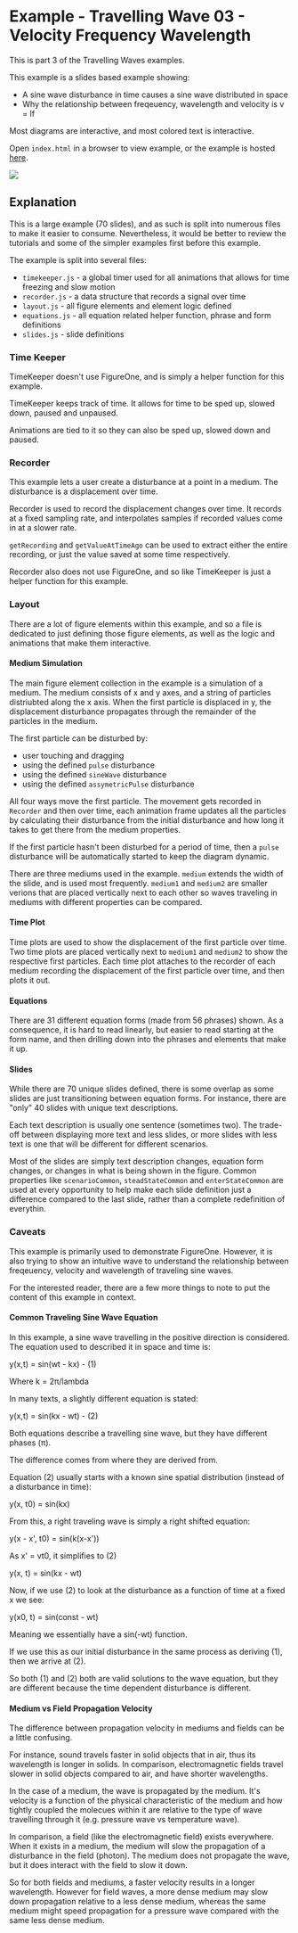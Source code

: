# Example - Travelling Wave 03 - Velocity Frequency Wavelength

This is part 3 of the Travelling Waves examples.

This example is a slides based example showing:
* A sine wave disturbance in time causes a sine wave distributed in space
* Why the relationship between freqeuency, wavelength and velocity is v = lf

Most diagrams are interactive, and most colored text is interactive.

Open `index.html` in a browser to view example, or the example is hosted [here](https://airladon.github.io/FigureOne/examples/Traveling%20Wave%2003%20-%20Velocity%20Frequency%20Wavelength/index.html).

![](./example.gif)

## Explanation

This is a large example (70 slides), and as such is split into numerous files to make it easier to consume. Nevertheless, it would be better to review the tutorials and some of the simpler examples first before this example.

The example is split into several files:
* `timekeeper.js` - a global timer used for all animations that allows for time freezing and slow motion
* `recorder.js` - a data structure that records a signal over time
* `layout.js` - all figure elements and element logic defined
* `equations.js` - all equation related helper function, phrase and form definitions
* `slides.js` - slide definitions

### Time Keeper
TimeKeeper doesn't use FigureOne, and is simply a helper function for this example.

TimeKeeper keeps track of time. It allows for time to be sped up, slowed down, paused and unpaused.

Animations are tied to it so they can also be sped up, slowed down and paused.

### Recorder

This example lets a user create a disturbance at a point in a medium. The disturbance is a displacement over time.

Recorder is used to record the displacement changes over time. It records at a fixed sampling rate, and interpolates samples if recorded values come in at a slower rate.

`getRecording` and `getValueAtTimeAgo` can be used to extract either the entire recording, or just the value saved at some time respectively.

Recorder also does not use FigureOne, and so like TimeKeeper is just a helper function for this example.

### Layout

There are a lot of figure elements within this example, and so a file is dedicated to just defining those figure elements, as well as the logic and animations that make them interactive.

#### Medium Simulation

The main figure element collection in the example is a simulation of a medium. The medium consists of x and y axes, and a string of particles distriubted along the x axis. When the first particle is displaced in y, the displacement disturbance propagates through the remainder of the particles in the medium.

The first particle can be disturbed by:
* user touching and dragging
* using the defined `pulse` disturbance
* using the defined `sineWave` disturbance
* using the defined `assymetricPulse` disturbance

All four ways move the first particle. The movement gets recorded in `Recorder` and then over time, each animation frame updates all the particles by calculating their disturbance from the initial disturbance and how long it takes to get there from the medium properties.

If the first particle hasn't been disturbed for a period of time, then a `pulse` disturbance will be automatically started to keep the diagram dynamic.

There are three mediums used in the example. `medium` extends the width of the slide, and is used most frequently. `medium1` and `medium2` are smaller verions that are placed vertically next to each other so waves traveling in mediums with different properties can be compared.

#### Time Plot

Time plots are used to show the displacement of the first particle over time. Two time plots are placed vertically next to `medium1` and `medium2` to show the respective first particles. Each time plot attaches to the recorder of each medium recording the displacement of the first particle over time, and then plots it out.

#### Equations

There are 31 different equation forms (made from 56 phrases) shown. As a consequence, it is hard to read linearly, but easier to read starting at the form name, and then drilling down into the phrases and elements that make it up.

#### Slides

While there are 70 unique slides defined, there is some overlap as some slides are just transitioning between equation forms. For instance, there are "only" 40 slides with unique text descriptions.

Each text description is usually one sentence (sometimes two). The trade-off between displaying more text and less slides, or more slides with less text is one that will be different for different scenarios.

Most of the slides are simply text description changes, equation form changes, or changes in what is being shown in the figure. Common properties like `scenarioCommon`, `steadStateCommon` and `enterStateCommon` are used at every opportunity to help make each slide definition just a difference compared to the last slide, rather than a complete redefinition of everythin.

### Caveats

This example is primarily used to demonstrate FigureOne. However, it is also trying to show an intuitive wave to understand the relationship between freqeuency, velocity and wavelength of traveling sine waves.

For the interested reader, there are a few more things to note to put the content of this example in context.

#### Common Traveling Sine Wave Equation

In this example, a sine wave travelling in the positive direction is considered. The equation used to described it in space and time is:

y(x,t) = sin(wt - kx)   - (1)

Where k = 2π/lambda

In many texts, a slightly different equation is stated:

y(x,t) = sin(kx - wt)   - (2)

Both equations describe a travelling sine wave, but they have different phases (π).

The difference comes from where they are derived from.

Equation (2) usually starts with a known sine spatial distribution (instead of a disturbance in time):

y(x, t0) = sin(kx)

From this, a right traveling wave is simply a right shifted equation:

y(x - x', t0) = sin(k(x-x'))

As x' = vt0, it simplifies to (2)

y(x, t) = sin(kx - wt)

Now, if we use (2) to look at the disturbance as a function of time at a fixed x we see:

y(x0, t) = sin(const - wt)

Meaning we essentially have a sin(-wt) function.

If we use this as our initial disturbance in the same process as deriving (1), then we arrive at (2).

So both (1) and (2) both are valid solutions to the wave equation, but they are different because the time dependent disturbance is different.

#### Medium vs Field Propagation Velocity

The difference between propagation velocity in mediums and fields can be a little confusing.

For instance, sound travels faster in solid objects that in air, thus its wavelength is longer in solids. In comparison, electromagnetic fields travel slower in solid objects compared to air, and have shorter wavelengths.

In the case of a medium, the wave is propagated by the medium. It's velocity is a function of the physical characteristic of the medium and how tightly coupled the molecues within it are relative to the type of wave travelling through it (e.g. pressure wave vs temperature wave).

In comparison, a field (like the electromagnetic field) exists everywhere. When it exists in a medium, the medium will slow the propagation of a disturbance in the field (photon). The medium does not propagate the wave, but it does interact with the field to slow it down.

So for both fields and mediums, a faster velocity results in a longer wavelength. However for field waves, a more dense medium may slow down propagation relative to a less dense medium, whereas the same medium might speed propagation for a pressure wave compared with the same less dense medium.
